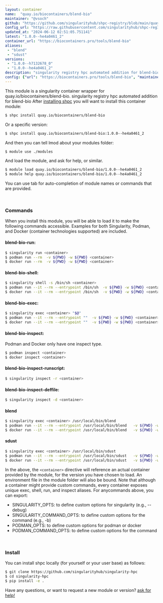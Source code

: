 ```yaml
---
layout: container
name:  "quay.io/biocontainers/blend-bio"
maintainer: "@vsoch"
github: "https://github.com/singularityhub/shpc-registry/blob/main/quay.io/biocontainers/blend-bio/container.yaml"
config_url: "https://raw.githubusercontent.com/singularityhub/shpc-registry/main/quay.io/biocontainers/blend-bio/container.yaml"
updated_at: "2024-06-12 02:51:05.751141"
latest: "1.0.0--he4a0461_2"
container_url: "https://biocontainers.pro/tools/blend-bio"
aliases:
 - "blend"
 - "sdust"
versions:
 - "1.0.0--h7132678_0"
 - "1.0.0--he4a0461_2"
description: "singularity registry hpc automated addition for blend-bio"
config: {"url": "https://biocontainers.pro/tools/blend-bio", "maintainer": "@vsoch", "description": "singularity registry hpc automated addition for blend-bio", "latest": {"1.0.0--he4a0461_2": "sha256:c617f7e585ebb4ad924fccac22dfae86daa30d373657ba0cf74ae641ca1cf1d7"}, "tags": {"1.0.0--h7132678_0": "sha256:065a1dad5fa04908aa223561f10958b87a451ba47a083cf97ee6f5203bd37146", "1.0.0--he4a0461_2": "sha256:c617f7e585ebb4ad924fccac22dfae86daa30d373657ba0cf74ae641ca1cf1d7"}, "docker": "quay.io/biocontainers/blend-bio", "aliases": {"blend": "/usr/local/bin/blend", "sdust": "/usr/local/bin/sdust"}}
---
```


This module is a singularity container wrapper for quay.io/biocontainers/blend-bio.
singularity registry hpc automated addition for blend-bio
After [installing shpc](#install) you will want to install this container module:


```bash
$ shpc install quay.io/biocontainers/blend-bio
```

Or a specific version:

```bash
$ shpc install quay.io/biocontainers/blend-bio:1.0.0--he4a0461_2
```

And then you can tell lmod about your modules folder:

```bash
$ module use ./modules
```

And load the module, and ask for help, or similar.

```bash
$ module load quay.io/biocontainers/blend-bio/1.0.0--he4a0461_2
$ module help quay.io/biocontainers/blend-bio/1.0.0--he4a0461_2
```

You can use tab for auto-completion of module names or commands that are provided.

<br>

### Commands

When you install this module, you will be able to load it to make the following commands accessible.
Examples for both Singularity, Podman, and Docker (container technologies supported) are included.

#### blend-bio-run:

```bash
$ singularity run <container>
$ podman run --rm  -v ${PWD} -w ${PWD} <container>
$ docker run --rm  -v ${PWD} -w ${PWD} <container>
```

#### blend-bio-shell:

```bash
$ singularity shell -s /bin/sh <container>
$ podman run --it --rm --entrypoint /bin/sh  -v ${PWD} -w ${PWD} <container>
$ docker run --it --rm --entrypoint /bin/sh  -v ${PWD} -w ${PWD} <container>
```

#### blend-bio-exec:

```bash
$ singularity exec <container> "$@"
$ podman run --it --rm --entrypoint ""  -v ${PWD} -w ${PWD} <container> "$@"
$ docker run --it --rm --entrypoint ""  -v ${PWD} -w ${PWD} <container> "$@"
```

#### blend-bio-inspect:

Podman and Docker only have one inspect type.

```bash
$ podman inspect <container>
$ docker inspect <container>
```

#### blend-bio-inspect-runscript:

```bash
$ singularity inspect -r <container>
```

#### blend-bio-inspect-deffile:

```bash
$ singularity inspect -d <container>
```


#### blend

```bash
$ singularity exec <container> /usr/local/bin/blend
$ podman run --it --rm --entrypoint /usr/local/bin/blend   -v ${PWD} -w ${PWD} <container> -c " $@"
$ docker run --it --rm --entrypoint /usr/local/bin/blend   -v ${PWD} -w ${PWD} <container> -c " $@"
```


#### sdust

```bash
$ singularity exec <container> /usr/local/bin/sdust
$ podman run --it --rm --entrypoint /usr/local/bin/sdust   -v ${PWD} -w ${PWD} <container> -c " $@"
$ docker run --it --rm --entrypoint /usr/local/bin/sdust   -v ${PWD} -w ${PWD} <container> -c " $@"
```



In the above, the `<container>` directive will reference an actual container provided
by the module, for the version you have chosen to load. An environment file in the
module folder will also be bound. Note that although a container
might provide custom commands, every container exposes unique exec, shell, run, and
inspect aliases. For anycommands above, you can export:

 - SINGULARITY_OPTS: to define custom options for singularity (e.g., --debug)
 - SINGULARITY_COMMAND_OPTS: to define custom options for the command (e.g., -b)
 - PODMAN_OPTS: to define custom options for podman or docker
 - PODMAN_COMMAND_OPTS: to define custom options for the command

<br>

### Install

You can install shpc locally (for yourself or your user base) as follows:

```bash
$ git clone https://github.com/singularityhub/singularity-hpc
$ cd singularity-hpc
$ pip install -e .
```

Have any questions, or want to request a new module or version? [ask for help!](https://github.com/singularityhub/singularity-hpc/issues)